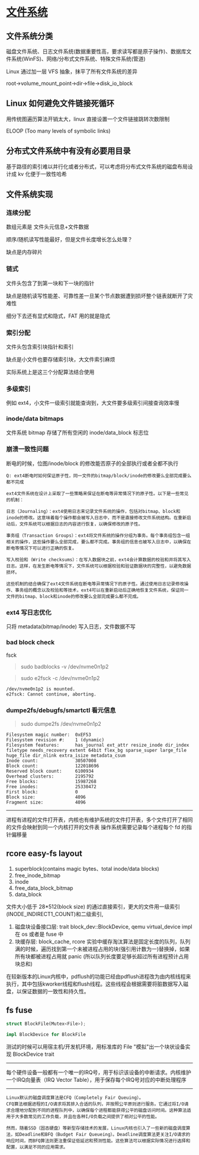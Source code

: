 # [文件系统](/2023/08/file_system.md)

## 文件系统分类
磁盘文件系统、日志文件系统(数据重要性高，要求读写都是原子操作)、数据库文件系统(WinFS)、网络/分布式文件系统、特殊文件系统(管道)

Linux 通过加一层 VFS 抽象，抹平了所有文件系统的差异

root->volume_mount_point->dir->file->disk_io_block

## Linux 如何避免文件链接死循环
用传统图遍历算法开销太大，linux 直接设置一个文件链接跳转次数限制

ELOOP (Too many levels of symbolic links)

## 分布式文件系统中有没有必要用目录
基于路径的索引难以并行化或者分布式，可以考虑将分布式文件系统的磁盘布局设计成 kv 化便于一致性哈希

## 文件系统实现

### 连续分配
数组元素是 文件头元信息+文件数据 

顺序/随机读写性能最好，但是文件长度增长怎么处理？

缺点是内存碎片

### 链式
文件头包含了到第一块和下一块的指针

缺点是随机读写性能差、可靠性差一旦某个节点数据遭到损坏整个链表就断开了灾难性

细分下去还有显式和隐式，FAT 用的就是隐式

### 索引分配
文件头包含索引块指针和索引

缺点是小文件也要存储索引块，大文件索引麻烦

实际系统上是这三个分配算法结合使用

### 多级索引
例如 ext4，小文件一级索引就能查询到，大文件要多级索引间接查询效率慢

### inode/data bitmaps
文件系统 bitmap 存储了所有空闲的 inode/data_block 标志位

### 崩溃一致性问题
断电的时候，位图/inode/block 的修改能否原子的全部执行或者全都不执行

```
Q: ext4断电时如何保证原子性，同一文件的bitmap/block/inode的修改要么全部完成要么都不完成

ext4文件系统在设计上采取了一些策略来保证在断电等异常情况下的原子性。以下是一些常见的机制：

日志（Journaling）：ext4使用日志来记录文件系统的操作，包括对bitmap、block和inode的修改。这意味着每个操作都会被写入日志中，而不是直接修改文件系统结构。在重新启动后，文件系统可以根据日志的内容进行恢复，以确保修改的原子性。

事务组（Transaction Groups）：ext4将文件系统的操作分组为事务。每个事务组包含一组相关的操作，这些操作要么全部完成，要么都不完成。事务组的信息也被写入日志中，以确保在断电等情况下可以进行正确的恢复。

写入校验和（Write checksums）：在写入数据块之前，ext4会计算数据的校验和并将其写入日志。这样，在发生断电等情况下，文件系统可以根据校验和验证数据块的完整性，以避免数据损坏。

这些机制的结合确保了ext4文件系统在断电等异常情况下的原子性。通过使用日志记录修改操作、事务组的概念以及校验和等技术，ext4可以在重新启动后正确地恢复文件系统，保证同一文件的bitmap、block和inode的修改要么全部完成要么都不完成。
```

### ext4 写日志优化
只将 metadata(bitmap/inode) 写入日志，文件数据不写

### bad block check

fsck

> sudo badblocks -v /dev/nvme0n1p2

> sudo e2fsck -c /dev/nvme0n1p2

```
/dev/nvme0n1p2 is mounted.
e2fsck: Cannot continue, aborting.
```

### dumpe2fs/debugfs/smartctl 看元信息

> sudo dumpe2fs /dev/nvme0n1p2

```
Filesystem magic number:  0xEF53
Filesystem revision #:    1 (dynamic)
Filesystem features:      has_journal ext_attr resize_inode dir_index filetype needs_recovery extent 64bit flex_bg sparse_super large_file huge_file dir_nlink extra_isize metadata_csum
Inode count:              30507008
Block count:              122018696
Reserved block count:     6100934
Overhead clusters:        2195792
Free blocks:              15987268
Free inodes:              25330472
First block:              0
Block size:               4096
Fragment size:            4096
```

---

进程有进程的文件打开表，内核也有维护系统的文件打开表，多个文件打开了相同的文件会映射到同一个内核打开的文件表
操作系统需要记录每个进程每个 fd 的指针偏移量

## rcore easy-fs layout
1. superblock(contains magic bytes、total inode/data blocks)
2. free_inode_bitmap
3. inode
4. free_data_block_bitmap
5. data_block

文件大小低于 28*512(block size) 的通过直接索引，更大的文件用一级索引(INODE_INDIRECT1_COUNT)和二级索引,

1. 磁盘块设备接口层: trait block_dev::BlockDevice, qemu virtual_device impl 在 os 或者是 fuse 中
2. 块缓存层: block_cache, rcore 实验中缓存淘汰算法是固定长度的队列，队列满的时候，遍历找到第一个未被进程占用的块(强引用计数为一)替换掉，如果所有块都被进程占用就 panic (所以队列长度要足够长超过所有进程预计占用块总和)

在较新版本的Linux内核中，pdflush的功能已经由pdflush进程改为由内核线程来执行，其中包括kworker线程和flush线程。这些线程会根据需要将脏数据写入磁盘，以保证数据的一致性和持久性。

## fs fuse

```rust
struct BlockFile(Mutex<File>);

impl BlockDevice for BlockFile
```

测试的时候可以用宿主机/开发机环境，用标准库的 File "模拟"出一个块状设备实现 BlockDevice trait

---

每个硬件设备一般都有一个唯一的IRQ号，用于标识该设备的中断请求。内核维护一个IRQ向量表（IRQ Vector Table），用于保存每个IRQ号对应的中断处理程序

---

```
Linux默认的磁盘调度算法是CFQ（Completely Fair Queuing）。
CFQ算法根据进程的I/O请求将其排入合适的队列，并按照公平原则进行服务。它通过将I/O请求合理地分配到不同的进程队列中，以确保每个进程都能获得公平的磁盘访问时间。这种算法适用于大多数常见的工作负载，并且在各种I/O负载之间提供了相对公平的性能。

然而，随着SSD（固态硬盘）等新型存储技术的发展，Linux内核也引入了一些新的磁盘调度算法，如Deadline和BFQ（Budget Fair Queueing）。Deadline调度算法更关注I/O请求的响应时间，而BFQ算法则更注重保证低延迟和预测性能。这些算法可以根据实际情况进行选择和配置，以满足不同的应用需求。
```
